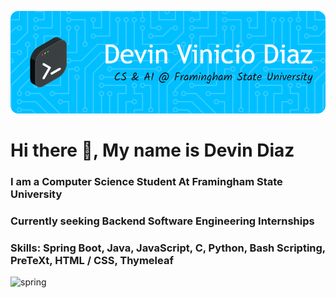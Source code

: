 ![Header](./gb-header.png)

# Hi there 👋, My name is Devin Diaz
### I am a Computer Science Student At Framingham State University
### Currently seeking Backend Software Engineering Internships 
### Skills: Spring Boot, Java, JavaScript, C, Python, Bash Scripting, PreTeXt, HTML / CSS, Thymeleaf

![spring](spring-boot-image.png)





